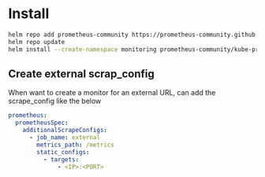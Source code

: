 # Install

```bash
helm repo add prometheus-community https://prometheus-community.github.io/helm-charts
helm repo update
helm install --create-namespace monitoring prometheus-community/kube-prometheus-stack -n monitoring -f values.yml
```

## Create external scrap_config

When want to create a monitor for an external URL, can add the scrape_config like the below

```yaml
prometheus:
  prometheusSpec:
    additionalScrapeConfigs:
      - job_name: external
        metrics_path: /metrics
        static_configs:
          - targets:
              - <IP>:<PORT>
```
